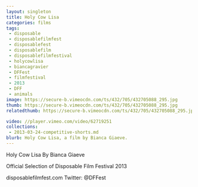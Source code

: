```yaml
---
layout: singleton
title: Holy Cow Lisa
categories: films
tags:
 - disposable
 - disposablefilmfest
 - disposablefest
 - disposablefilm
 - disposablefilmfestival
 - holycowlisa
 - biancagravier
 - DFFest
 - filmfestival
 - 2013
 - DFF
 - animals
image: https://secure-b.vimeocdn.com/ts/432/705/432705088_295.jpg
thumb: https://secure-b.vimeocdn.com/ts/432/705/432705088_295.jpg
relatedthumb: https://secure-b.vimeocdn.com/ts/432/705/432705088_295.jpg

video: //player.vimeo.com/video/62719251
collections:
 - 2013-03-24-competitive-shorts.md
blurb: Holy Cow Lisa, a film by Bianca Giaeve.
---
```


Holy Cow Lisa
By Bianca Giaeve

Official Selection of Disposable Film Festival 2013

disposablefilmfest.com
Twitter: @DFFest